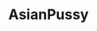---
title: AsianPussy
crosslinks:
- AsianAsshole
- pornID
- shaved_asians
- mauitaylor
- eyecontact
---